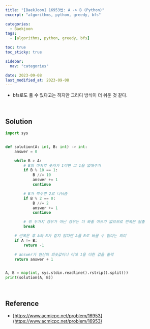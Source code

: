 ```yaml
---
title: "[BaekJoon] 16953번: A -> B (Python)"
excerpt: "algorithms, python, greedy, bfs"

categories:
  - Baekjoon
tags:
  - [algorithms, python, greedy, bfs]

toc: true
toc_sticky: true

sidebar:
  nav: "categories"

date: 2023-09-08
last_modified_at: 2023-09-08
---
```


- bfs로도 풀 수 있다고는 하지만 그리디 방식이 더 쉬운 것 같다.

<br>

## Solution

```python
import sys


def solution(A: int, B: int) -> int:
    answer = 0

    while B > A:
        # B의 마지막 숫자가 1이면 그 1을 없애주기
        if B % 10 == 1:
            B //= 10
            answer += 1
            continue

        # B가 짝수면 2로 나눠줌
        if B % 2 == 0:
            B //= 2
            answer += 1
            continue

        # 위 두가지 경우가 아닌 경우는 더 봐줄 이유가 없으므로 반복문 탈출
        break

    # 반복문 후 A와 B가 같지 않다면 A를 B로 바꿀 수 없다는 의미
    if A != B:
        return -1

    # answer가 연산의 최솟값이니 이에 1을 더한 값을 출력
    return answer + 1


A, B = map(int, sys.stdin.readline().rstrip().split())
print(solution(A, B))
```

<br>

## Reference

- [https://www.acmicpc.net/problem/16953](https://www.acmicpc.net/problem/16953)
